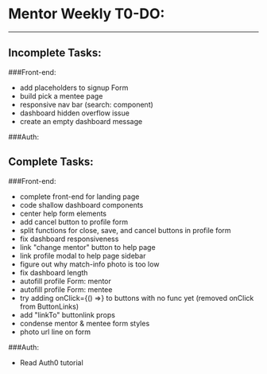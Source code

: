 # Mentor Weekly T0-DO:
----------------------

## Incomplete Tasks:

###Front-end:
- add placeholders to signup Form
- build pick a mentee page
- responsive nav bar (search: component)
- dashboard hidden overflow issue
- create an empty dashboard message

###Auth:

## Complete Tasks:

###Front-end:
- complete front-end for landing page
- code shallow dashboard components
- center help form elements
- add cancel button to profile form
- split functions for close, save, and cancel buttons in profile form
- fix dashboard responsiveness
- link "change mentor" button to help page
- link profile modal to help page sidebar
- figure out why match-info photo is too low
- fix dashboard length
- autofill profile Form: mentor
- autofill profile Form: mentee
- try adding onClick={() =>} to buttons with no func yet
  (removed onClick from ButtonLinks)
- add "linkTo" buttonlink props
- condense mentor & mentee form styles
- photo url line on form

###Auth:
- Read Auth0 tutorial
